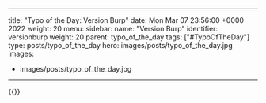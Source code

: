 
---
title: "Typo of the Day: Version Burp"
date: Mon Mar 07 23:56:00 +0000 2022
weight: 20
menu:
  sidebar:
    name: "Version Burp"
    identifier: versionburp
    weight: 20
    parent: typo_of_the_day
tags: ["#TypoOfTheDay"]
type: posts/typo_of_the_day
hero: images/posts/typo_of_the_day.jpg
images:
- images/posts/typo_of_the_day.jpg
---


{{<x user="mariatta" id="1500983635180142592">}}

